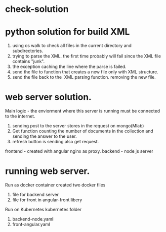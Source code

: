 # check-solution

# python solution for build XML

1. using os walk to check all files in the current directory and subdirectories.
2. trying to parse the XML. the first time probably will fail since the XML file contains "junk".
3. the exception caching the line where the parse is failed.
4. send the file to function that creates a new file only with XML structure.
5. send the file back to the  XML parsing function. removing the new file.

# web server solution.

Main logic - the enviorment where this server is running must be connected to the internet.
1. sending post to the server stores in the request on mongo(Mlab)
2. Get function counting the number of documents in the collection and sending the answer to the user.
3. refresh button is sending also get request.

frontend - created with angular nginx as proxy.
backend - node js server 

# running web server.

Run as docker container
created two docker files 
1. file for backend server 
2. file for front in angular-front libery

Run on Kubernetes 
kubernetes folder 
1. backend-node.yaml
2. front-angular.yaml



